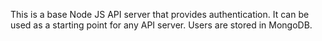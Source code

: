 This is a base Node JS API server that provides authentication. It can be used as a starting point for any API server. Users are stored in MongoDB.
